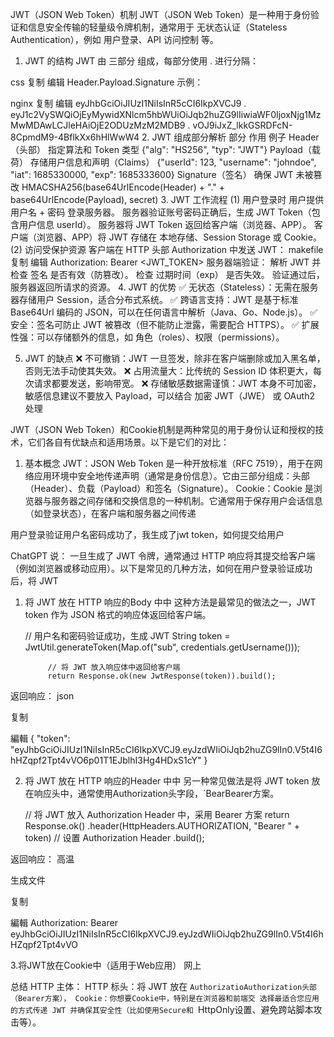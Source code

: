 

JWT（JSON Web Token）机制
JWT（JSON Web Token）是一种用于身份验证和信息安全传输的轻量级令牌机制，通常用于 无状态认证（Stateless Authentication），例如 用户登录、API 访问控制 等。

1. JWT 的结构
   JWT 由 三部分 组成，每部分使用 . 进行分隔：

css
复制
编辑
Header.Payload.Signature
示例：

nginx
复制
编辑
eyJhbGciOiJIUzI1NiIsInR5cCI6IkpXVCJ9
.
eyJ1c2VySWQiOjEyMywidXNlcm5hbWUiOiJqb2huZG9lIiwiaWF0IjoxNjg1MzMwMDAwLCJleHAiOjE2ODUzMzM2MDB9
.
vOJ9iJxZ_lkkGSRDFcN-8CpmdM9-4BflkXx6hHlWwW4
2. JWT 组成部分解析
   部分	作用	例子
   Header（头部）	指定算法和 Token 类型	{"alg": "HS256", "typ": "JWT"}
   Payload（载荷）	存储用户信息和声明（Claims）	{"userId": 123, "username": "johndoe", "iat": 1685330000, "exp": 1685333600}
   Signature（签名）	确保 JWT 未被篡改	HMACSHA256(base64UrlEncode(Header) + "." + base64UrlEncode(Payload), secret)
3. JWT 工作流程
   (1) 用户登录时
   用户提供 用户名 + 密码 登录服务器。
   服务器验证账号密码正确后，生成 JWT Token（包含用户信息 userId）。
   服务器将 JWT Token 返回给客户端（浏览器、APP）。
   客户端（浏览器、APP）将 JWT 存储在 本地存储、Session Storage 或 Cookie。
   (2) 访问受保护资源
   客户端在 HTTP 头部 Authorization 中发送 JWT：
   makefile
   复制
   编辑
   Authorization: Bearer <JWT_TOKEN>
   服务器端验证：
   解析 JWT 并检查 签名 是否有效（防篡改）。
   检查 过期时间（exp） 是否失效。
   验证通过后，服务器返回所请求的资源。
4. JWT 的优势
   ✅ 无状态（Stateless）：无需在服务器存储用户 Session，适合分布式系统。
   ✅ 跨语言支持：JWT 是基于标准 Base64Url 编码的 JSON，可以在任何语言中解析（Java、Go、Node.js）。
   ✅ 安全：签名可防止 JWT 被篡改（但不能防止泄露，需要配合 HTTPS）。
   ✅ 扩展性强：可以存储额外的信息，如 角色（roles）、权限（permissions）。


5. JWT 的缺点
   ❌ 不可撤销：JWT 一旦签发，除非在客户端删除或加入黑名单，否则无法手动使其失效。
   ❌ 占用流量大：比传统的 Session ID 体积更大，每次请求都要发送，影响带宽。
   ❌ 存储敏感数据需谨慎：JWT 本身不可加密，敏感信息建议不要放入 Payload，可以结合 加密 JWT（JWE） 或 OAuth2 处理


JWT（JSON Web Token）和Cookie机制是两种常见的用于身份认证和授权的技术，它们各自有优缺点和适用场景。以下是它们的对比：

1. 基本概念
   JWT：JSON Web Token 是一种开放标准（RFC 7519），用于在网络应用环境中安全地传递声明（通常是身份信息）。它由三部分组成：头部（Header）、负载（Payload）和签名（Signature）。
   Cookie：Cookie 是浏览器与服务器之间存储和交换信息的一种机制。它通常用于保存用户会话信息（如登录状态），在客户端和服务器之间传递


用户登录验证用户名密码成功了，我生成了jwt token，如何提交给用户

ChatGPT 说：
一旦生成了 JWT 令牌，通常通过 HTTP 响应将其提交给客户端（例如浏览器或移动应用）。以下是常见的几种方法，如何在用户登录验证成功后，将 JWT

1. 将 JWT 放在 HTTP 响应的Body 中中
   这种方法是最常见的做法之一，JWT token 作为 JSON 格式的响应体返回给客户端。

   // 用户名和密码验证成功，生成 JWT
   String token = JwtUtil.generateToken(Map.of("sub", credentials.getUsername()));

            // 将 JWT 放入响应体中返回给客户端
            return Response.ok(new JwtResponse(token)).build();


返回响应：
json

复制

編輯
{
"token": "eyJhbGciOiJIUzI1NiIsInR5cCI6IkpXVCJ9.eyJzdWIiOiJqb2huZG9lIn0.V5t4I6hHZqpf2Tpt4vVO6p01T1EJblhI3Hg4HDxS1cY"
}


2. 将 JWT 放在 HTTP 响应的Header 中中
   另一种常见做法是将 JWT token 放在响应头中，通常使用Authorization头字段，`BearBearer方案。


    // 将 JWT 放入 Authorization Header 中，采用 Bearer 方案
            return Response.ok()
                    .header(HttpHeaders.AUTHORIZATION, "Bearer " + token) // 设置 Authorization Header
                    .build();


返回响应：
高温

生成文件

复制

編輯
Authorization: Bearer eyJhbGciOiJIUzI1NiIsInR5cCI6IkpXVCJ9.eyJzdWIiOiJqb2huZG9lIn0.V5t4I6hHZqpf2Tpt4vVO



3.将JWT放在Cookie中（适用于Web应用）
网上


总结
HTTP 主体：
HTTP 标头：将 JWT 放在 `AuthorizatioAuthorization头部（Bearer方案），
Cookie：你想要Cookie中，特别是在浏览器和前端交
选择最适合您应用的方式传递 JWT 并确保其安全性（比如使用Secure和 `HttpOnly设置、避免跨站脚本攻击等）。